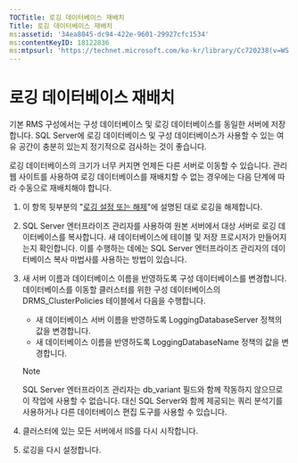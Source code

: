 ```yaml
---
TOCTitle: 로깅 데이터베이스 재배치
Title: 로깅 데이터베이스 재배치
ms:assetid: '34ea8045-dc94-422e-9601-29927cfc1534'
ms:contentKeyID: 18122836
ms:mtpsurl: 'https://technet.microsoft.com/ko-kr/library/Cc720238(v=WS.10)'
---
```


로깅 데이터베이스 재배치
========================

기본 RMS 구성에서는 구성 데이터베이스 및 로깅 데이터베이스를 동일한 서버에 저장합니다. SQL Server에 로깅 데이터베이스 및 구성 데이터베이스가 사용할 수 있는 여유 공간이 충분히 있는지 정기적으로 검사하는 것이 좋습니다.

로깅 데이터베이스의 크기가 너무 커지면 언제든 다른 서버로 이동할 수 있습니다. 관리 웹 사이트를 사용하여 로깅 데이터베이스를 재배치할 수 없는 경우에는 다음 단계에 따라 수동으로 재배치해야 합니다.

1.  이 항목 뒷부분의 "[로깅 설정 또는 해제](https://technet.microsoft.com/8e672f95-566f-4070-9a2a-2f70f087148f)"에 설명된 대로 로깅을 해제합니다.
2.  SQL Server 엔터프라이즈 관리자를 사용하여 원본 서버에서 대상 서버로 로깅 데이터베이스를 복사합니다. 새 데이터베이스에 테이블 및 저장 프로시저가 만들어지는지 확인합니다. 이를 수행하는 데에는 SQL Server 엔터프라이즈 관리자의 데이터베이스 복사 마법사를 사용하는 방법이 있습니다.
3.  새 서버 이름과 데이터베이스 이름을 반영하도록 구성 데이터베이스를 변경합니다. 데이터베이스를 이동할 클러스터를 위한 구성 데이터베이스의 DRMS\_ClusterPolicies 테이블에서 다음을 수행합니다.
    -   새 데이터베이스 서버 이름을 반영하도록 LoggingDatabaseServer 정책의 값을 변경합니다.
    -   새 데이터베이스 이름을 반영하도록 LoggingDatabaseName 정책의 값을 변경합니다.

    > [!NOTE]   
    > SQL Server 엔터프라이즈 관리자는 db\_variant 필드와 함께 작동하지 않으므로 이 작업에 사용할 수 없습니다. 대신 SQL Server와 함께 제공되는 쿼리 분석기를 사용하거나 다른 데이터베이스 편집 도구를 사용할 수 있습니다. 

4.  클러스터에 있는 모든 서버에서 IIS를 다시 시작합니다.
5.  로깅을 다시 설정합니다.
